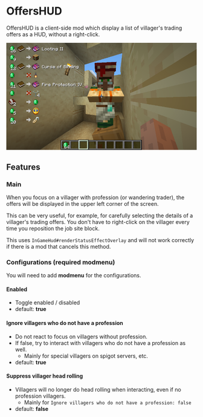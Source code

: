 # OffersHUD

OffersHUD is a client-side mod which display a list of villager's trading offers as a HUD, without a right-click.

![show offers](./docs/2022-01-10_08.00.13.png)

## Features

### Main

When you focus on a villager with profession (or wandering trader), the offers will be displayed in the upper left corner of the screen.

This can be very useful, for example, for carefully selecting the details of a villager's trading offers.
You don't have to right-click on the villager every time you reposition the job site block.

This uses `InGameHud#renderStatusEffectOverlay` and will not work correctly if there is a mod that cancels this method.

### Configurations (required modmenu)

You will need to add **modmenu** for the configurations.

#### Enabled

- Toggle enabled / disabled
- default: **true**

#### Ignore villagers who do not have a profession

- Do not react to focus on villagers without profession.
- If false, try to interact with villagers who do not have a profession as well.
  - Mainly for special villagers on spigot servers, etc.
- default: **true**

#### Suppress villager head rolling

- Villagers will no longer do head rolling when interacting, even if no profession villagers.
  - Mainly for `Ignore villagers who do not have a profession: false`
- default: **false**
